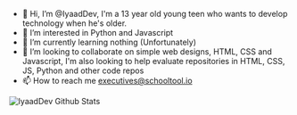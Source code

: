 - 👋 Hi, I’m @IyaadDev, I'm a 13 year old young teen who wants to develop technology when he's older.
- 👀 I’m interested in Python and Javascript
- 🌱 I’m currently learning nothing (Unfortunately)
- 💞️ I’m looking to collaborate on simple web designs, HTML, CSS and Javascript, I'm also looking to help evaluate repositories in HTML, CSS, JS, Python and other code repos
- 📫 How to reach me executives@schooltool.io

<!---
IyaadDev/IyaadDev is a ✨ special ✨ repository because its `README.md` (this file) appears on your GitHub profile.
You can click the Preview link to take a look at your changes.
--->
![IyaadDev Github Stats](https://github-readme-stats.vercel.app/api?username=IyaadDev&theme=onedark)
